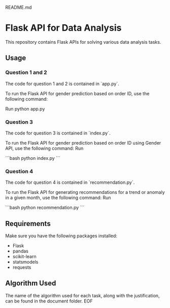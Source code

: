  README.md
# Flask API for Data Analysis

This repository contains Flask APIs for solving various data analysis tasks.

## Usage

### Question 1 and 2

The code for question 1 and 2 is contained in \`app.py\`.

To run the Flask API for gender prediction based on order ID, use the following command:

Run 
python app.py


### Question 3

The code for question 3 is contained in \`index.py\`.

To run the Flask API for gender prediction based on order ID using Gender API, use the following command:
Run

\`\`\`bash
python index.py
\`\`\`

### Question 4

The code for question 4 is contained in \`recommendation.py\`.

To run the Flask API for generating recommendations for a trend or anomaly in a given month, use the following command:
Run

\`\`\`bash
python recommendation.py
\`\`\`

## Requirements

Make sure you have the following packages installed:

- Flask
- pandas
- scikit-learn
- statsmodels
- requests

## Algorithm Used

The name of the algorithm used for each task, along with the justification, can be found in the document folder.
EOF
